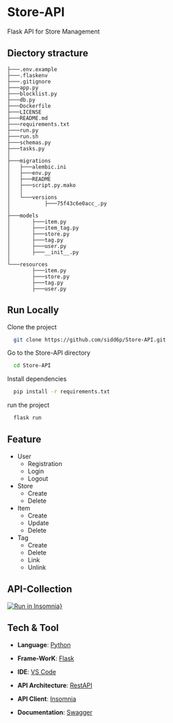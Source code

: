 # Store-API
Flask API for Store Management


## Diectory stracture

    ├───.env.example
    ├───.flaskenv
    ├───.gitignore
    ├───app.py
    ├───blocklist.py
    ├───db.py
    ├───Dockerfile
    ├───LICENSE
    ├───README.md
    ├───requirements.txt
    ├───run.py
    ├───run.sh
    ├───schemas.py
    ├───tasks.py
    │
    ├───migrations
    │   ├───alembic.ini
    │   ├───env.py
    │   ├───README
    │   ├───script.py.mako
    │   │
    │   └───versions
    │           ├───75f43c6e0acc_.py
    │
    ├───models
    │       ├───item.py
    │       ├───item_tag.py
    │       ├───store.py
    │       ├───tag.py
    │       ├───user.py
    │       ├───__init__.py
    │
    └───resources
            ├───item.py
            ├───store.py
            ├───tag.py
            ├───user.py

## Run Locally


Clone the project

```bash
  git clone https://github.com/sidd6p/Store-API.git
```

Go to the Store-API directory
```bash
  cd Store-API
```

Install dependencies

```bash
  pip install -r requirements.txt
```

run the project

```bash
  flask run
```



## Feature

- User 
    - Registration
    - Login
    - Logout
- Store
    - Create
    - Delete
- Item
    - Create
    - Update
    - Delete
- Tag
    - Create
    - Delete
    - Link
    - Unlink




## API-Collection
[![Run in Insomnia}](https://insomnia.rest/images/run.svg)](https://insomnia.rest/run/?label=Store-API&uri=store-api)


## Tech & Tool

- __Language__: [Python](https://www.python.org/)

- __Frame-WorK__: [Flask](https://flask.palletsprojects.com/en/2.2.x/)

- __IDE__: [VS Code](https://code.visualstudio.com/)

- __API Architecture__: [RestAPI](https://restfulapi.net/)

- __API Client__: [Insomnia](https://insomnia.rest/) 

- __Documentation__: [Swagger](https://swagger.io/)
